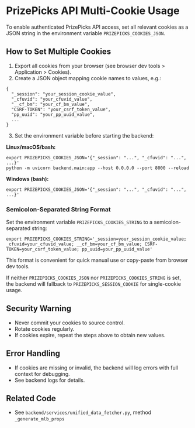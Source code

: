 # PrizePicks API Multi-Cookie Usage

To enable authenticated PrizePicks API access, set all relevant cookies as a JSON string in the environment variable `PRIZEPICKS_COOKIES_JSON`.

## How to Set Multiple Cookies

1. Export all cookies from your browser (see browser dev tools > Application > Cookies).
2. Create a JSON object mapping cookie names to values, e.g.:

```
{
  "_session": "your_session_cookie_value",
  "_cfuvid": "your_cfuvid_value",
  "__cf_bm": "your_cf_bm_value",
  "CSRF-TOKEN": "your_csrf_token_value",
  "pp_uuid": "your_pp_uuid_value",
  ...
}
```

3. Set the environment variable before starting the backend:

**Linux/macOS/bash:**

```
export PRIZEPICKS_COOKIES_JSON='{"_session": "...", "_cfuvid": "...", ...}'
python -m uvicorn backend.main:app --host 0.0.0.0 --port 8000 --reload
```

**Windows (bash):**

```
export PRIZEPICKS_COOKIES_JSON='{"_session": "...", "_cfuvid": "...", ...}'
```

### Semicolon-Separated String Format

Set the environment variable `PRIZEPICKS_COOKIES_STRING` to a semicolon-separated string:

```
export PRIZEPICKS_COOKIES_STRING='_session=your_session_cookie_value; _cfuvid=your_cfuvid_value; __cf_bm=your_cf_bm_value; CSRF-TOKEN=your_csrf_token_value; pp_uuid=your_pp_uuid_value'
```

This format is convenient for quick manual use or copy-paste from browser dev tools.

If neither `PRIZEPICKS_COOKIES_JSON` nor `PRIZEPICKS_COOKIES_STRING` is set, the backend will fallback to `PRIZEPICKS_SESSION_COOKIE` for single-cookie usage.

## Security Warning

- Never commit your cookies to source control.
- Rotate cookies regularly.
- If cookies expire, repeat the steps above to obtain new values.

## Error Handling

- If cookies are missing or invalid, the backend will log errors with full context for debugging.
- See backend logs for details.

## Related Code

- See `backend/services/unified_data_fetcher.py`, method `_generate_mlb_props`
